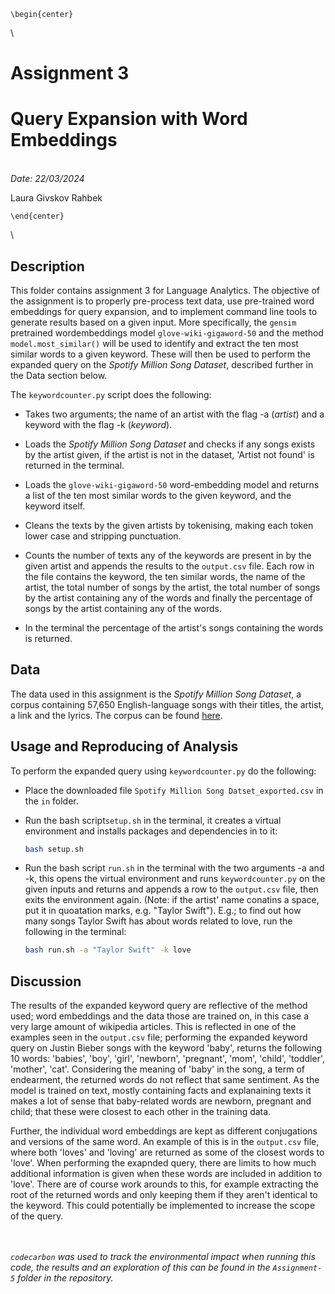 ```{=latex}
\begin{center}
```
\ 

# Assignment 3

# Query Expansion with Word Embeddings

\
*Date: 22/03/2024*

Laura Givskov Rahbek 
```{=latex}
\end{center}
```
\

## Description 

This folder contains assignment 3 for Language Analytics. The objective of the assignment is to properly pre-process text data, use pre-trained word embeddings for query expansion, and to implement command line tools to generate results based on a given input. More specifically, the ```gensim``` pretrained wordembeddings model  ```glove-wiki-gigaword-50``` and the method ```model.most_similar()``` will be used to identify and extract the ten most similar words to a given keyword. These will then be used to perform the expanded query on the  *Spotify Million Song Dataset*, described further in the Data section below. 

The ```keywordcounter.py``` script does the following: 

- Takes two arguments; the name of an artist with the flag -a (*artist*) and a keyword with the flag -k (*keyword*).  

- Loads the *Spotify Million Song Dataset* and checks if any songs exists by the artist given, if the artist is not in the dataset, 'Artist not found' is returned in the terminal.   

- Loads the ```glove-wiki-gigaword-50``` word-embedding model and returns a list of the ten most similar words to the given keyword, and the keyword itself.   

- Cleans the texts by the given artists by tokenising, making each token lower case and stripping punctuation.  

- Counts the number of texts any of the keywords are present in by the given artist and appends the results to the ```output.csv``` file. Each row in the file contains the keyword, the ten similar words, the name of the artist, the total number of songs by the artist, the total number of songs by the artist containing any of the words and finally the percentage of songs by the artist containing any of the words.   

- In the terminal the percentage of the artist's songs containing the words is returned.   

## Data

The data used in this assignment is the *Spotify Million Song Dataset*, a corpus containing 57,650 English-language songs with their titles, the artist, a link and the lyrics. The corpus can be found [here](https://www.kaggle.com/datasets/joebeachcapital/57651-spotify-songs). 

## Usage and Reproducing of Analysis 

To perform the expanded query using ```keywordcounter.py``` do the following:   

- Place the downloaded file ```Spotify Million Song Datset_exported.csv``` in the ```in``` folder.  

- Run the bash script```setup.sh``` in the terminal, it creates a virtual environment and installs packages and dependencies in to it: 

  ```bash 
  bash setup.sh
  ```

- Run the bash script ```run.sh``` in the terminal with the two arguments -a and -k, this opens the virtual environment and runs ```keywordcounter.py``` on the given inputs and returns and appends a row to the ```output.csv``` file, then exits the environment again. (Note: if the artist' name conatins a space, put it in quoatation marks, e.g. "Taylor Swift"). E.g.; to find out how many songs Taylor Swift has about words related to love, run the following in the terminal: 

  ```bash
  bash run.sh -a "Taylor Swift" -k love
  ```

## Discussion 

The results of the expanded keyword query are reflective of the method used; word embeddings and the data those are trained on, in this case a very large amount of wikipedia articles. This is reflected in one of the examples seen in the ```output.csv``` file; performing the expanded keyword query on Justin Bieber songs with the keyword 'baby', returns the following 10 words: 'babies', 'boy', 'girl', 'newborn', 'pregnant', 'mom', 'child', 'toddler', 'mother', 'cat'. Considering the meaning of 'baby' in the song, a term of endearment, the returned words do not reflect that same sentiment. As the model is trained on text, mostly containing facts and explanaining texts it makes a lot of sense that baby-related words are newborn, pregnant and child; that these were closest to each other in the training data. 

Further, the individual word embeddings are kept as different conjugations and versions of the same word. An example of this is in the ```output.csv``` file, where both 'loves' and 'loving' are returned as some of the closest words to 'love'. When performing the exapnded query, there are limits to how much additional information is given when these words are included in addition to 'love'. There are of course work arounds to this, for example extracting the root of the returned words and only keeping them if they aren't identical to the keyword. This could potentially be implemented to increase the scope of the query. 

\
\
*```codecarbon``` was used to track the environmental impact when running this code, the results and an exploration of this can be found in the ```Assignment-5``` folder in the repository.*
